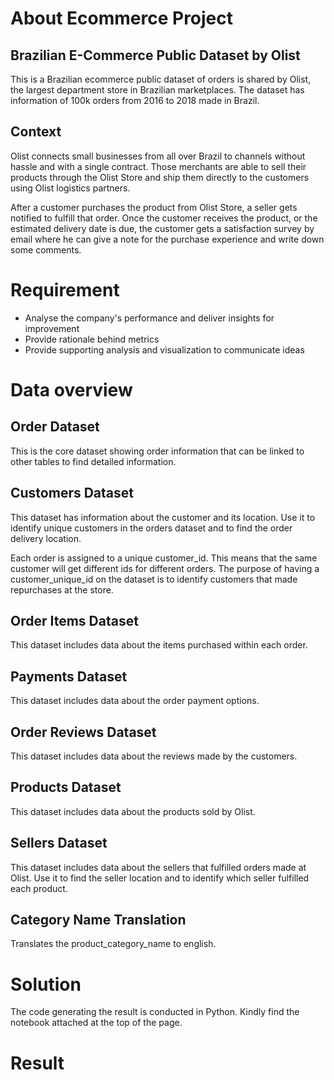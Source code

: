 # About Ecommerce Project

## Brazilian E-Commerce Public Dataset by Olist
This is a Brazilian ecommerce public dataset of orders is shared by Olist, the largest department store in Brazilian marketplaces. 
The dataset has information of 100k orders from 2016 to 2018 made in Brazil. 

## Context
Olist connects small businesses from all over Brazil to channels without hassle and with a single contract. 
Those merchants are able to sell their products through the Olist Store and ship them directly to the customers using Olist logistics partners. 

After a customer purchases the product from Olist Store, a seller gets notified to fulfill that order. 
Once the customer receives the product, or the estimated delivery date is due, the customer gets a satisfaction survey by email where he can give a note for the purchase experience and write down some comments.

# Requirement
- Analyse the company's performance and deliver insights for improvement
- Provide rationale behind metrics
- Provide supporting analysis and visualization to communicate ideas

# Data overview
## Order Dataset
This is the core dataset showing order information that can be linked to other tables to find detailed information.

## Customers Dataset
This dataset has information about the customer and its location. Use it to identify unique customers in the orders dataset and to find the order delivery location.

Each order is assigned to a unique customer_id. This means that the same customer will get different ids for different orders. 
The purpose of having a customer_unique_id on the dataset is to identify customers that made repurchases at the store. 

## Order Items Dataset
This dataset includes data about the items purchased within each order.

## Payments Dataset
This dataset includes data about the order payment options.

## Order Reviews Dataset
This dataset includes data about the reviews made by the customers.

## Products Dataset
This dataset includes data about the products sold by Olist.

## Sellers Dataset
This dataset includes data about the sellers that fulfilled orders made at Olist. Use it to find the seller location and to identify which seller fulfilled each product.

## Category Name Translation
Translates the product_category_name to english.

# Solution
The code generating the result is conducted in Python.
Kindly find the notebook attached at the top of the page.  

# Result
